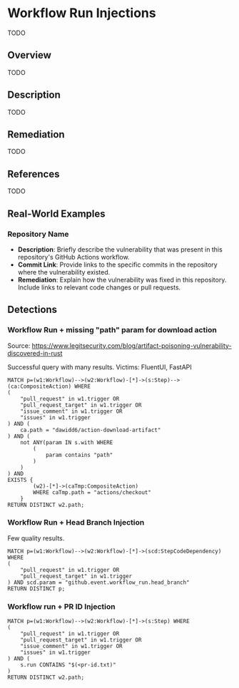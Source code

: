 # Workflow Run Injections
TODO

## Overview
TODO

## Description
TODO

## Remediation
TODO

## References
TODO

## Real-World Examples
### Repository Name

* **Description**: Briefly describe the vulnerability that was present in this repository's GitHub Actions workflow.
* **Commit Link**: Provide links to the specific commits in the repository where the vulnerability existed.
* **Remediation**: Explain how the vulnerability was fixed in this repository. Include links to relevant code changes or pull requests.


## Detections

### Workflow Run + missing "path" param for download action

Source: https://www.legitsecurity.com/blog/artifact-poisoning-vulnerability-discovered-in-rust

Successful query with many results.
Victims: FluentUI, FastAPI

``` cypher
MATCH p=(w1:Workflow)-->(w2:Workflow)-[*]->(s:Step)-->(ca:CompositeAction) WHERE
(
    "pull_request" in w1.trigger OR
    "pull_request_target" in w1.trigger OR
    "issue_comment" in w1.trigger OR
    "issues" in w1.trigger
) AND (
    ca.path = "dawidd6/action-download-artifact" 
) AND (
    not ANY(param IN s.with WHERE 
        (
            param contains "path"
        )
    )
) AND
EXISTS {
        (w2)-[*]->(caTmp:CompositeAction)
        WHERE caTmp.path = "actions/checkout"
    }
RETURN DISTINCT w2.path;
```

### Workflow Run + Head Branch Injection

Few quality results.

``` cypher
MATCH p=(w1:Workflow)-->(w2:Workflow)-[*]->(scd:StepCodeDependency) WHERE
(
    "pull_request" in w1.trigger OR
    "pull_request_target" in w1.trigger
) AND scd.param = "github.event.workflow_run.head_branch"
RETURN DISTINCT p;
```

### Workflow run + PR ID Injection

``` cypher
MATCH p=(w1:Workflow)-->(w2:Workflow)-[*]->(s:Step) WHERE
(
    "pull_request" in w1.trigger OR
    "pull_request_target" in w1.trigger OR
    "issue_comment" in w1.trigger OR
    "issues" in w1.trigger
) AND (
    s.run CONTAINS "$(<pr-id.txt)"
)
RETURN DISTINCT w2.path;
```